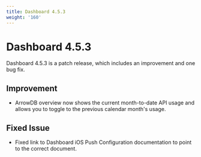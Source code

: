 ```yaml
---
title: Dashboard 4.5.3
weight: '160'
---
```


# Dashboard 4.5.3

Dashboard 4.5.3 is a patch release, which includes an improvement and one bug fix.

## Improvement

* ArrowDB overview now shows the current month-to-date API usage and allows you to toggle to the previous calendar month's usage.

## Fixed Issue

* Fixed link to Dashboard iOS Push Configuration documentation to point to the correct document.
